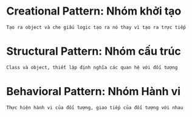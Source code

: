 # Creational Pattern: Nhóm khởi tạo
    Tạo ra object và che giấu logic tạo ra nó thay vì tạo ra trực tiếp
    
    
# Structural Pattern: Nhóm cấu trúc
    Class và object, thiết lập định nghĩa các quan hệ với đối tượng
# Behavioral Pattern: Nhóm Hành vi
    Thực hiện hành vi của đối tượng, giao tiếp của đối tượng với nhau
    
